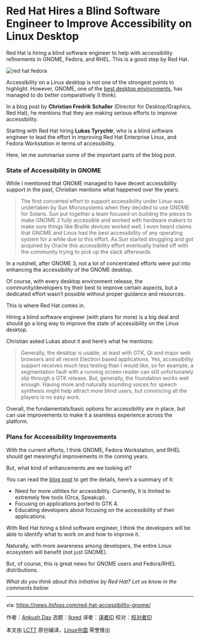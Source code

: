 [#]: subject: "Red Hat Hires a Blind Software Engineer to Improve Accessibility on Linux Desktop"
[#]: via: "https://news.itsfoss.com/red-hat-accessibility-gnome/"
[#]: author: "Ankush Das https://news.itsfoss.com/author/ankush/"
[#]: collector: "lkxed"
[#]: translator: " "
[#]: reviewer: " "
[#]: publisher: " "
[#]: url: " "

Red Hat Hires a Blind Software Engineer to Improve Accessibility on Linux Desktop
======
Red Hat is hiring a blind software engineer to help with accessibility refinements in GNOME, Fedora, and RHEL. This is a good step by Red Hat.

![red hat fedora][1]

Accessibility on a Linux desktop is not one of the strongest points to highlight. However, GNOME, one of the [best desktop environments][2], has managed to do better comparatively (I think).

In a blog post by **Christian Fredrik Schaller** (Director for Desktop/Graphics, Red Hat), he mentions that they are making serious efforts to improve accessibility.

Starting with Red Hat hiring **Lukas Tyrychtr**, who is a blind software engineer to lead the effort in improving Red Hat Enterprise Linux, and Fedora Workstation in terms of accessibility.

Here, let me summarise some of the important parts of the blog post.

### State of Accessibility in GNOME

While I mentioned that GNOME managed to have decent accessibility support in the past, Christian mentions what happened over the years:

> The first concerted effort to support accessibility under Linux was undertaken by Sun Microsystems when they decided to use GNOME for Solaris. Sun put together a team focused on building the pieces to make GNOME 2 fully accessible and worked with hardware makers to make sure things like Braille devices worked well. I even heard claims that GNOME and Linux had the best accessibility of any operating system for a while due to this effort. As Sun started struggling and got acquired by Oracle this accessibility effort eventually trailed off with the community trying to pick up the slack afterwards

In a nutshell, after GNOME 3, not a lot of concentrated efforts were put into enhancing the accessibility of the GNOME desktop.

Of course, with every desktop environment release, the community/developers try their best to improve certain aspects, but a dedicated effort wasn’t possible without proper guidance and resources.

This is where Red Hat comes in.

Hiring a blind software engineer (with plans for more) is a big deal and should go a long way to improve the state of accessibility on the Linux desktop.

Christian asked Lukas about it and here’s what he mentions:

> Generally, the desktop is usable, at least with GTK, Qt and major web browsers and all recent Electron based applications. Yes, accessibility support receives much less testing than I would like, so for example, a segmentation fault with a running screen reader can still unfortunately slip through a GTK release. But, generally, the foundation works well enough. Having more and naturally sounding voices for speech synthesis might help attract more blind users, but convincing all the players is no easy work.

Overall, the fundamentals/basic options for accessibility are in place, but can use improvements to make it a seamless experience across the platform.

### Plans for Accessibility Improvements

With the current efforts, I think GNOME, Fedora Workstation, and RHEL should get meaningful improvements in the coming years.

But, what kind of enhancements are we looking at?

You can read the [blog post][3] to get the details, here’s a summary of it:

* Need for more utilities for accessibility. Currently, it is limited to extremely few tools (Orca, Speakup).
* Focusing on applications ported to GTK 4.
* Educating developers about focusing on the accessibility of their applications.

With Red Hat hiring a blind software engineer, I think the developers will be able to identify what to work on and how to improve it.

Naturally, with more awareness among developers, the entire Linux ecosystem will benefit (not just GNOME).

But, of course, this is great news for GNOME users and Fedora/RHEL distributions.

*What do you think about this initiative by Red Hat? Let us know in the comments below.*

--------------------------------------------------------------------------------

via: https://news.itsfoss.com/red-hat-accessibility-gnome/

作者：[Ankush Das][a]
选题：[lkxed][b]
译者：[译者ID](https://github.com/译者ID)
校对：[校对者ID](https://github.com/校对者ID)

本文由 [LCTT](https://github.com/LCTT/TranslateProject) 原创编译，[Linux中国](https://linux.cn/) 荣誉推出

[a]: https://news.itsfoss.com/author/ankush/
[b]: https://github.com/lkxed
[1]: https://news.itsfoss.com/wp-content/uploads/2022/06/redhat-fedora-acccessibility.png
[2]: https://itsfoss.com/best-linux-desktop-environments/
[3]: https://fedoramagazine.org/accessibility-in-fedora-workstation/
